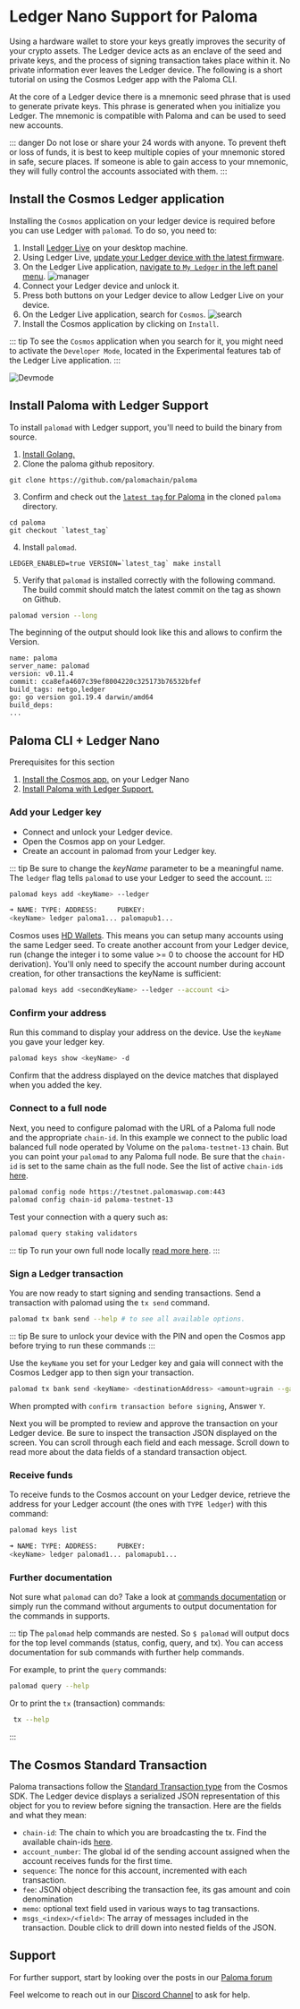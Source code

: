 # Ledger Nano Support for Paloma

Using a hardware wallet to store your keys greatly improves the security of your crypto assets. The Ledger device acts as an enclave of the seed and private keys, and the process of signing transaction takes place within it. No private information ever leaves the Ledger device. The following is a short tutorial on using the Cosmos Ledger app with the Paloma CLI.

At the core of a Ledger device there is a mnemonic seed phrase that is used to generate private keys. This phrase is generated when you initialize you Ledger. The mnemonic is compatible with Paloma and can be used to seed new accounts.

::: danger
Do not lose or share your 24 words with anyone. To prevent theft or loss of funds, it is best to keep multiple copies of your mnemonic stored in safe, secure places. If someone is able to gain access to your mnemonic, they will fully control the accounts associated with them.
:::

## Install the Cosmos Ledger application

Installing the `Cosmos` application on your ledger device is required before you can use Ledger with `palomad`. To do so, you need to:

1. Install [Ledger Live](https://shop.ledger.com/pages/ledger-live) on your desktop machine.
2. Using Ledger Live, [update your Ledger device with the latest firmware](https://support.ledger.com/hc/en-us/categories/4404376139409-Documentation-?docs=true).
3. On the Ledger Live application, [navigate to `My Ledger` in the left panel menu](https://support.ledger.com/hc/en-us/articles/4404382258961-Install-uninstall-and-update-apps?docs=true).
    ![manager](../images/ledger-tuto-manager.png)
4. Connect your Ledger device and unlock it.
5. Press both buttons on your Ledger device to allow Ledger Live on your device.
5. On the Ledger Live application, search for `Cosmos`.
    ![search](../images/ledger-tuto-search.png)
6. Install the Cosmos application by clicking on `Install`.

::: tip
To see the `Cosmos` application when you search for it, you might need to activate the `Developer Mode`, located in the Experimental features tab of the Ledger Live application.
:::

![Devmode](../images/ledger-tuto-dev-mode.png)

## Install Paloma with Ledger Support
To install  `palomad` with Ledger support, you'll need to build the binary from source.

1. [Install Golang.](https://golang.org/doc/install)
2. Clone the paloma github repository.
```
git clone https://github.com/palomachain/paloma
```
3. Confirm and check out the [`latest tag` for Paloma](https://github.com/palomachain/paloma/releases/latest) in the cloned `paloma` directory. 

```
cd paloma
git checkout `latest_tag`
```

4. Install `palomad`.

```
LEDGER_ENABLED=true VERSION=`latest_tag` make install
```

5. Verify that `palomad` is installed correctly with the following command. The build commit should match the latest commit on the tag as shown on Github.

```bash
palomad version --long
```
The beginning of the output should look like this and allows to confirm the Version.
```
name: paloma
server_name: palomad
version: v0.11.4
commit: cca8efa4607c39ef8004220c325173b76532bfef
build_tags: netgo,ledger
go: go version go1.19.4 darwin/amd64
build_deps:
...
```


## Paloma CLI + Ledger Nano

Prerequisites for this section
1. [Install the Cosmos app.](#install-the-cosmos-ledger-application) on your Ledger Nano
2. [Install Paloma with Ledger Support.](#install-paloma-with-ledger-support) 

### Add your Ledger key
- Connect and unlock your Ledger device.
- Open the Cosmos app on your Ledger.
- Create an account in palomad from your Ledger key.

::: tip
Be sure to change the _keyName_ parameter to be a meaningful name. The `ledger` flag tells `palomad` to use your Ledger to seed the account.
:::

```bash
palomad keys add <keyName> --ledger

➜ NAME: TYPE: ADDRESS:     PUBKEY:
<keyName> ledger paloma1... palomapub1...
```

Cosmos uses [HD Wallets](https://hub.cosmos.network/main/resources/hd-wallets.html). This means you can setup many accounts using the same Ledger seed. To create another account from your Ledger device, run (change the integer i to some value >= 0 to choose the account for HD derivation). You'll only need to specify the account number during account creation, for other transactions the keyName is sufficient:

```bash
palomad keys add <secondKeyName> --ledger --account <i>
```

### Confirm your address

Run this command to display your address on the device. Use the `keyName` you gave your ledger key.

```bash
palomad keys show <keyName> -d
```

Confirm that the address displayed on the device matches that displayed when you added the key.

### Connect to a full node

Next, you need to configure palomad with the URL of a Paloma full node and the appropriate `chain-id`. In this example we connect to the public load balanced full node operated by Volume on the `paloma-testnet-13` chain. But you can point your `palomad` to any Paloma full node. Be sure that the `chain-id` is set to the same chain as the full node. See the list of active `chain-id`s [here](./networks).

```bash
palomad config node https://testnet.palomaswap.com:443
palomad config chain-id paloma-testnet-13
```

Test your connection with a query such as:

``` bash
palomad query staking validators
```

::: tip
To run your own full node locally [read more here](../maintain/node/requirements).
:::

### Sign a Ledger transaction

You are now ready to start signing and sending transactions. Send a transaction with palomad using the `tx send` command.

``` bash
palomad tx bank send --help # to see all available options.
```

::: tip
Be sure to unlock your device with the PIN and open the Cosmos app before trying to run these commands
:::

Use the `keyName` you set for your Ledger key and gaia will connect with the Cosmos Ledger app to then sign your transaction.

```bash
palomad tx bank send <keyName> <destinationAddress> <amount>ugrain --gas auto --fees 300ugrain
```

When prompted with `confirm transaction before signing`, Answer `Y`.

Next you will be prompted to review and approve the transaction on your Ledger device. Be sure to inspect the transaction JSON displayed on the screen. You can scroll through each field and each message. Scroll down to read more about the data fields of a standard transaction object.

<!-- Now, you are all set to start [sending transactions on the network](delegators guide to sending transactions). -->

### Receive funds

To receive funds to the Cosmos account on your Ledger device, retrieve the address for your Ledger account (the ones with `TYPE ledger`) with this command:

```bash
palomad keys list

➜ NAME: TYPE: ADDRESS:     PUBKEY:
<keyName> ledger palomad1... palomapub1...
```

### Further documentation

Not sure what `palomad` can do? Take a look at [commands documentation](../develop/palomad/commands) or simply run the command without arguments to output documentation for the commands in supports.

::: tip
The `palomad` help commands are nested. So `$ palomad` will output docs for the top level commands (status, config, query, and tx). You can access documentation for sub commands with further help commands.

For example, to print the `query` commands:

```bash
palomad query --help
```

Or to print the `tx` (transaction) commands:

```bash
 tx --help
```

:::

## The Cosmos Standard Transaction

Paloma transactions follow the [Standard Transaction type](https://godoc.org/github.com/cosmos/cosmos-sdk/x/auth#StdTx) from the Cosmos SDK. The Ledger device displays a serialized JSON representation of this object for you to review before signing the transaction. Here are the fields and what they mean:

- `chain-id`: The chain to which you are broadcasting the tx. Find the available chain-ids [here](./networks). 
- `account_number`: The global id of the sending account assigned when the account receives funds for the first time.
- `sequence`: The nonce for this account, incremented with each transaction.
- `fee`: JSON object describing the transaction fee, its gas amount and coin denomination
- `memo`: optional text field used in various ways to tag transactions.
- `msgs_<index>/<field>`: The array of messages included in the transaction. Double click to drill down into nested fields of the JSON.

## Support

For further support, start by looking over the posts in our [Paloma forum](https://forum.palomachain.com/)

Feel welcome to reach out in our [Discord Channel](https://discord.gg/HtUvgxvh5N) to ask for help.